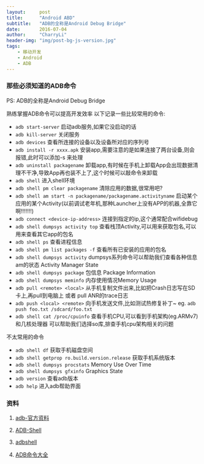 ```yaml
---
layout:     post
title:      "Android ABD"
subtitle:   "ADB的全称是Android Debug Bridge"
date:       2016-07-04
author:     "CharryLi"
header-img: "img/post-bg-js-version.jpg"
tags:
    - 移动开发
    - Android
    - ADB
---
```


### 那些必须知道的ADB命令
PS: ADB的全称是Android Debug Bridge

熟练掌握ADB命令可以提高开发效率
以下记录一些比较常用的命令:

* `adb start-server`  启动adb服务,如果它没启动的话
* `adb kill-server`
关闭服务
* `adb devices`
查看所连接的设备以及设备所对应的序列号
* `adb install -r xxxx.apk`
安装app,需要注意的是如果连接了两台设备,则会报错,此时可以添加-s <serialNumber>来处理
* `adb uninstall packagename`
卸载app,有时候在手机上卸载App会出现数据清理不干净,导致App再也装不上了,这个时候可以敲命令来卸载
* `adb shell`
进入shell环境
* `adb shell pm clear packagename`
清除应用的数据,很常用吧?
* `adb shell am start -n packagename/packagename.activityname`
启动某个应用的某个Activity(以前调试老年机,那种Launcher上没有APP的机器,全靠它啊!!!!!!!)
* `adb connect <device-ip-address>`
连接到指定的ip,这个通常配合wifidebug
* `adb shell dumpsys activity top`
查看栈顶Activity,可以用来获取包名,可以用来查看其它app的包名
* `adb shell ps`
查看进程信息
* `adb shell pm list packages -f`
查看所有已安装的应用的包名
* `adb shell dumpsys activity`
dumpsys系列命令可以帮助我们查看各种信息
am的状态 Activity Manager State
* `adb shell dumpsys package`
包信息 Package Information
* `adb shell dumpsys meminfo`
内存使用情况Memory Usage
* `adb pull <remote> <local>`
从手机复制文件出来,比如把Crash日志写在SD卡上,再pull到电脑上 或者 pull ANR的trace日志
* `adb push <local> <remote>`
向手机发送文件,比如测试热修复补丁~
eg. `adb push foo.txt /sdcard/foo.txt`
* `adb shell cat /proc/cpuinfo`
查看手机CPU,可以看到手机架构(eg.ARMv7) 和几核处理器
可以帮助我们选择so库,排查手机cpu架构相关的问题

不太常用的命令  
* `adb shell df`
获取手机磁盘空间
* `adb shell getprop ro.build.version.release`
获取手机系统版本
* `adb shell dumpsys procstats`
Memory Use Over Time
* `adb shell dumpsys gfxinfo`
Graphics State
* `adb version`
查看adb版本
* `adb help`
进入adb帮助界面

### 资料
1. [adb-官方资料](https://developer.android.com/intl/zh-cn/tools/help/adb.html)

2. [ADB-Shell](https://ar-g.github.io/ADB-Shell-Part-1/)

3. [adbshell](http://adbshell.com/)

4. [ADB命令大全](http://www.jianshu.com/p/860bc2bf1a6a)